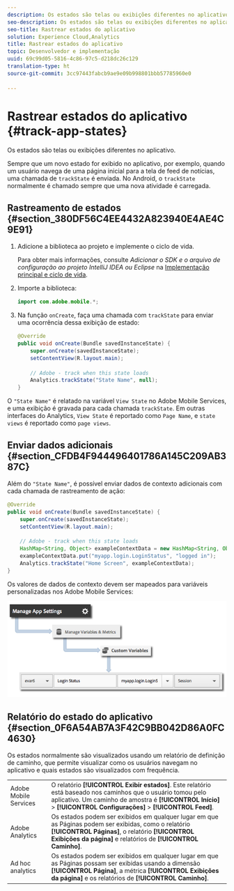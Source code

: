 ```yaml
---
description: Os estados são telas ou exibições diferentes no aplicativo.
seo-description: Os estados são telas ou exibições diferentes no aplicativo.
seo-title: Rastrear estados do aplicativo
solution: Experience Cloud,Analytics
title: Rastrear estados do aplicativo
topic: Desenvolvedor e implementação
uuid: 69c99d05-5816-4c86-97c5-d218dc26c129
translation-type: ht
source-git-commit: 3cc97443fabcb9ae9e09b998801bbb57785960e0

---
```



# Rastrear estados do aplicativo {#track-app-states}

Os estados são telas ou exibições diferentes no aplicativo.

Sempre que um novo estado for exibido no aplicativo, por exemplo, quando um usuário navega de uma página inicial para a tela de feed de notícias, uma chamada de `trackState` é enviada. No Android, o `trackState` normalmente é chamado sempre que uma nova atividade é carregada.

## Rastreamento de estados {#section_380DF56C4EE4432A823940E4AE4C9E91}

1. Adicione a biblioteca ao projeto e implemente o ciclo de vida.

   Para obter mais informações, consulte *Adicionar o SDK e o arquivo de configuração ao projeto IntelliJ IDEA ou Eclipse* na [Implementação principal e ciclo de vida](/help/android/getting-started/dev-qs.md).

1. Importe a biblioteca:

   ```java
   import com.adobe.mobile.*;
   ```

1. Na função `onCreate`, faça uma chamada com `trackState` para enviar uma ocorrência dessa exibição de estado:

   ```java
   @Override 
   public void onCreate(Bundle savedInstanceState) { 
       super.onCreate(savedInstanceState); 
       setContentView(R.layout.main); 
   
       // Adobe - track when this state loads 
       Analytics.trackState("State Name", null); 
   }
   ```

O `"State Name"` é relatado na variável `View State` no Adobe Mobile Services, e uma exibição é gravada para cada chamada `trackState`. Em outras interfaces do Analytics, `View State` é reportado como `Page Name`, e `state views` é reportado como `page views`.

## Enviar dados adicionais {#section_CFDB4F944496401786A145C209AB387C}

Além do `"State Name"`, é possível enviar dados de contexto adicionais com cada chamada de rastreamento de ação:

```java
@Override 
public void onCreate(Bundle savedInstanceState) { 
    super.onCreate(savedInstanceState); 
    setContentView(R.layout.main); 
  
    // Adobe - track when this state loads 
    HashMap<String, Object> exampleContextData = new HashMap<String, Object>(); 
    exampleContextData.put("myapp.login.LoginStatus", "logged in"); 
    Analytics.trackState("Home Screen", exampleContextData); 
}
```

Os valores de dados de contexto devem ser mapeados para variáveis personalizadas nos Adobe Mobile Services:

![](assets/map-variable-context-state.png)

## Relatório do estado do aplicativo {#section_0F6A54AB7A3F42C9BB042D86A0FC4630}

Os estados normalmente são visualizados usando um relatório de definição de caminho, que permite visualizar como os usuários navegam no aplicativo e quais estados são visualizados com frequência.

|  |  |
|--- |--- |
| Adobe Mobile Services | O relatório **[!UICONTROL Exibir estados]**. Este relatório está baseado nos caminhos que o usuário tomou pelo aplicativo. Um caminho de amostra é **[!UICONTROL Início]** &gt; **[!UICONTROL Configurações]** &gt; **[!UICONTROL Feed]**. |
| Adobe Analytics | Os estados podem ser exibidos em qualquer lugar em que as Páginas podem ser exibidas, como o relatório **[!UICONTROL Páginas]**, o relatório **[!UICONTROL Exibições da página]** e relatórios de **[!UICONTROL Caminho]**. |
| Ad hoc analytics | Os estados podem ser exibidos em qualquer lugar em que as Páginas possam ser exibidas usando a dimensão **[!UICONTROL Página]**, a métrica **[!UICONTROL Exibições da página]** e os relatórios de **[!UICONTROL Caminho]**. |


